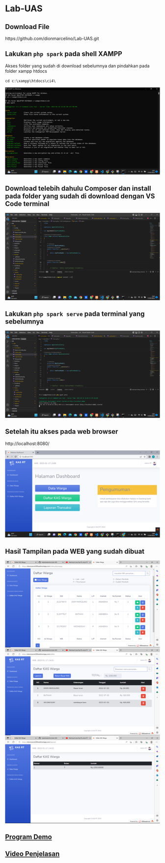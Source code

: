# Lab-UAS
## Download File
<p>https://github.com/dionmarcelino/Lab-UAS.git</p>

## Lakukan `php spark` pada shell XAMPP
<p>Akses folder yang sudah di download sebelumnya dan pindahkan pada folder xampp htdocs</p>

`cd c:\xampp\htdocs\ci4\`

![gambar1](screenshot/php_spark.png)

## Download telebih dahulu Composer dan install pada folder yang sudah di download dengan VS Code terminal
![gambar2](screenshot/install_composer.png)

## Lakukan `php spark serve` pada terminal yang sebelumnya
![gambar3](screenshot/php_spark_serve.png)

## Setelah itu akses pada web browser
<p>http://localhost:8080/</p>

![gambar4](screenshot/dasboard_8080.png)

## Hasil Tampilan pada WEB yang sudah dibuat
![gambar5](screenshot/data_warga.png)
![gambar5](screenshot/daftar_kas_warga.png)
![gambar5](screenshot/laporan_kas_warga.png)

## <a href="https://dionmarcel.000webhostapp.com/">Program Demo</a>
## <a href="https://www.youtube.com/watch?v=a1IClm2RzO4">Video Penjelasan</a>